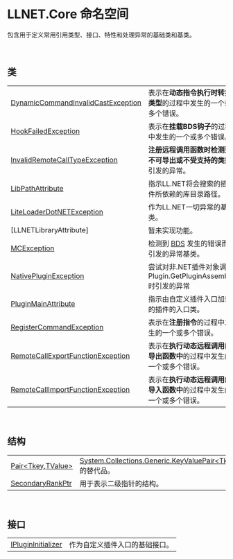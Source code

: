 # LLNET.Core 命名空间

包含用于定义常用引用类型、接口、特性和处理异常的基础类和基类。

<br>

## 类

|||
|-|-|
|[DynamicCommandInvalidCastException](zh_CN/NET/APIs/Namespace/LLNET.Core/Class/DynamicCommandInvalidCastException/DynamicCommandInvalidCastException.md)|表示在**动态指令执行时转换类型**的过程中发生的一个或多个错误。|
|[HookFailedException](zh_CN/NET/APIs/Namespace/LLNET.Core/Class/HookFailedException/HookFailedException.md)|表示在**挂载BDS钩子**的过程中发生的一个或多个错误。|
|[InvalidRemoteCallTypeException](zh_CN/NET/APIs/Namespace/LLNET.Core/Class/InvalidRemoteCallTypeException/InvalidRemoteCallTypeException.md)|**注册远程调用函数时检测到不可导出或不受支持的类型**引发的异常。
|[LibPathAttribute](zh_CN/NET/APIs/Namespace/LLNET.Core/Class/LibPathAttribute/LibPathAttribute.md)|指示LL.NET将会搜索的插件所依赖的库目录路径。|
|[LiteLoaderDotNETException](zh_CN/NET/APIs/Namespace/LLNET.Core/Class/LiteLoaderDotNETException/LiteLoaderDotNETException.md)|作为LL.NET一切异常的基类。|
|[LLNETLibraryAttribute]|暂未实现功能。|
|[MCException](zh_CN/NET/APIs/Namespace/LLNET.Core/Class/MCException/MCException.md)|检测到 [BDS](https://www.minecraft.net/en-us/download/server/bedrock) 发生的错误而引发的异常基类。|
|[NativePluginException](zh_CN/NET/APIs/Namespace/LLNET.Core/Class/NativePluginException/NativePluginException.md)|尝试对非.NET插件对象调用Plugin.GetPluginAssembly时引发的异常|
|[PluginMainAttribute](zh_CN/NET/APIs/Namespace/LLNET.Core/Class/PluginMainAttribute/PluginMainAttribute.md)|指示由自定义插件入口加载的插件的入口类。|
|[RegisterCommandException](zh_CN/NET/APIs/Namespace/LLNET.Core/Class/RegisterCommandException/RegisterCommandException.md)|表示在**注册指令**的过程中发生的一个或多个错误。|
|[RemoteCallExportFunctionException](zh_CN/NET/APIs/Namespace/LLNET.Core/Class/RemoteCallExportFunctionException/RemoteCallExportFunctionException.md)|表示在**执行动态远程调用的导出函数中**的过程中发生的一个或多个错误。|
|[RemoteCallImportFunctionException](zh_CN/NET/APIs/Namespace/LLNET.Core/Class/RemoteCallImportFunctionException/RemoteCallImportFunctionException.md)|表示在**执行动态远程调用的导入函数中**的过程中发生的一个或多个错误。|

<br>

## 结构
|||
|-|-|
|[Pair\<Tkey,TValue\>](zh_CN/NET/APIs/Namespace/LLNET.Core/Struct/Pair/Pair.md)|[System.Collections.Generic.KeyValuePair\<Tkey,TValue\>](https://docs.microsoft.com/zh-cn/dotnet/api/system.collections.generic.keyvaluepair?view=net-6.0)的替代品。|
|[SecondaryRankPtr](zh_CN/NET/APIs/Namespace/LLNET.Core/Struct/SecondaryRankPtr/SecondaryRankPtr.md)|用于表示二级指针的结构。|

<br>

## 接口
|||
|-|-|
|[IPluginInitializer](zh_CN/NET/APIs/Namespace/LLNET.Core/Interface/IPluginInitializer/IPluginInitializer.md)|作为自定义插件入口的基础接口。|